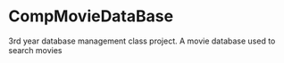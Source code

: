 # CompMovieDataBase
3rd year database management class project. A movie database used to search movies
